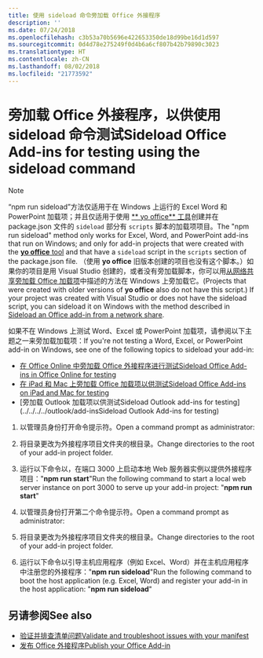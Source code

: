 ```yaml
---
title: 使用 sideload 命令旁加载 Office 外接程序
description: ''
ms.date: 07/24/2018
ms.openlocfilehash: c3b53a70b5696e422653350de18d99be16d1d597
ms.sourcegitcommit: 0d4d78e275249f0d4b6a6cf807b42b79890c3023
ms.translationtype: HT
ms.contentlocale: zh-CN
ms.lasthandoff: 08/02/2018
ms.locfileid: "21773592"
---
```

# <a name="sideload-office-add-ins-for-testing-using-the-sideload-command"></a><span data-ttu-id="ba2ed-102">旁加载 Office 外接程序，以供使用 **sideload 命令**测试</span><span class="sxs-lookup"><span data-stu-id="ba2ed-102">Sideload Office Add-ins for testing using the **sideload command**</span></span>
 >[!NOTE]
><span data-ttu-id="ba2ed-103"> “npm run sideload”方法仅适用于在 Windows 上运行的 Excel Word 和 PowerPoint 加载项；并且仅适用于使用 [ ** yo office** 工具](https://github.com/OfficeDev/generator-office)创建并在 package.json 文件的 `sideload`   部分有 `scripts`    脚本的加载项项目。</span><span class="sxs-lookup"><span data-stu-id="ba2ed-103">The "npm run sideload" method only works for Excel, Word, and PowerPoint add-ins that run on Windows; and only for add-in projects that were created with the [**yo office** tool](https://github.com/OfficeDev/generator-office) and that have a `sideload` script in the `scripts` section of the package.json file.</span></span> <span data-ttu-id="ba2ed-104">（使用 **yo office** 旧版本创建的项目也没有这个脚本。）如果你的项目是用 Visual Studio 创建的，或者没有旁加载脚本，你可以用[从网络共享旁加载 Office 加载项](create-a-network-shared-folder-catalog-for-task-pane-and-content-add-ins.md)中描述的方法在 Windows 上旁加载它。</span><span class="sxs-lookup"><span data-stu-id="ba2ed-104">(Projects that were created with older versions of **yo office** also do not have this script.) If your project was created with Visual Studio or does not have the sideload script, you can sideload it on Windows with the method described in [Sideload an Office add-in from a network share](create-a-network-shared-folder-catalog-for-task-pane-and-content-add-ins.md).</span></span>
>
> <span data-ttu-id="ba2ed-105">如果不在 Windows 上测试 Word、Excel 或 PowerPoint 加载项，请参阅以下主题之一来旁加载加载项：</span><span class="sxs-lookup"><span data-stu-id="ba2ed-105">If you're not testing a Word, Excel, or PowerPoint add-in on Windows, see one of the following topics to sideload your add-in:</span></span>
> 
> - [<span data-ttu-id="ba2ed-106">在 Office Online 中旁加载 Office 外接程序进行测试</span><span class="sxs-lookup"><span data-stu-id="ba2ed-106">Sideload Office Add-ins in Office Online for testing</span></span>](sideload-office-add-ins-for-testing.md)
> - [<span data-ttu-id="ba2ed-107">在 iPad 和 Mac 上旁加载 Office 加载项以供测试</span><span class="sxs-lookup"><span data-stu-id="ba2ed-107">Sideload Office Add-ins on iPad and Mac for testing</span></span>](sideload-an-office-add-in-on-ipad-and-mac.md)
> - [<span data-ttu-id="ba2ed-108">旁加载 Outlook 加载项以供测试</span><span class="sxs-lookup"><span data-stu-id="ba2ed-108">Sideload Outlook add-ins for testing</span></span>](../../../../outlook/add-insSideload Outlook Add-ins for testing)

1. <span data-ttu-id="ba2ed-109">以管理员身份打开命令提示符。</span><span class="sxs-lookup"><span data-stu-id="ba2ed-109">Open a command prompt as administrator:</span></span>

2. <span data-ttu-id="ba2ed-110">将目录更改为外接程序项目文件夹的根目录。</span><span class="sxs-lookup"><span data-stu-id="ba2ed-110">Change directories to the root of your add-in project folder.</span></span>

3. <span data-ttu-id="ba2ed-111">运行以下命令以，在端口 3000 上启动本地 Web 服务器实例以提供外接程序项目："**npm run start**"</span><span class="sxs-lookup"><span data-stu-id="ba2ed-111">Run the following command to start a local web server instance on port 3000 to serve up your add-in project: "**npm run start**"</span></span>

4. <span data-ttu-id="ba2ed-112">以管理员身份打开第二个命令提示符。</span><span class="sxs-lookup"><span data-stu-id="ba2ed-112">Open a command prompt as administrator:</span></span>

5. <span data-ttu-id="ba2ed-113">将目录更改为外接程序项目文件夹的根目录。</span><span class="sxs-lookup"><span data-stu-id="ba2ed-113">Change directories to the root of your add-in project folder.</span></span>

6. <span data-ttu-id="ba2ed-114">运行以下命令以引导主机应用程序（例如 Excel、Word）并在主机应用程序中注册您的外接程序："**npm run sideload**"</span><span class="sxs-lookup"><span data-stu-id="ba2ed-114">Run the following command to boot the host application (e.g. Excel, Word) and register your add-in in the host application: "**npm run sideload**"</span></span>

## <a name="see-also"></a><span data-ttu-id="ba2ed-115">另请参阅</span><span class="sxs-lookup"><span data-stu-id="ba2ed-115">See also</span></span>

- [<span data-ttu-id="ba2ed-116">验证并排查清单问题</span><span class="sxs-lookup"><span data-stu-id="ba2ed-116">Validate and troubleshoot issues with your manifest</span></span>](troubleshoot-manifest.md)
- [<span data-ttu-id="ba2ed-117">发布 Office 外接程序</span><span class="sxs-lookup"><span data-stu-id="ba2ed-117">Publish your Office Add-in</span></span>](../publish/publish.md)